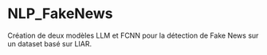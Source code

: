# NLP_FakeNews
Création de deux modèles LLM et FCNN pour la détection de Fake News sur un dataset basé sur LIAR.

